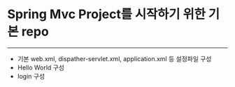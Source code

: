 # Spring Mvc Project를 시작하기 위한 기본 repo

---

- 기본 web.xml, dispather-servlet.xml, application.xml 등 설정파일 구성
- Hello World 구성
- login 구성